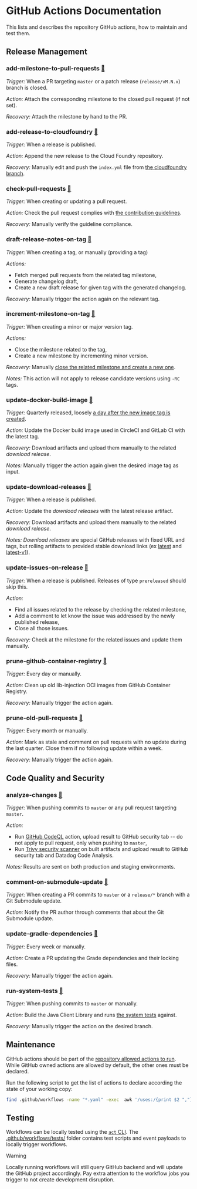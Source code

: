 # GitHub Actions Documentation

This lists and describes the repository GitHub actions, how to maintain and test them.

## Release Management

### add-milestone-to-pull-requests [🔗](add-milestone-to-pull-requests.yaml)

_Trigger:_ When a PR targeting `master` or a patch release (`release/vM.N.x`) branch is closed.

_Action:_ Attach the corresponding milestone to the closed pull request (if not set).

_Recovery:_ Attach the milestone by hand to the PR.

### add-release-to-cloudfoundry [🔗](add-release-to-cloudfoundry.yaml)

_Trigger:_ When a release is published.

_Action:_ Append the new release to the Cloud Foundry repository.

_Recovery:_ Manually edit and push the `index.yml` file from [the cloudfoundry branch](https://github.com/DataDog/dd-trace-java/tree/cloudfoundry).

### check-pull-requests [🔗](check-pull-requests.yaml)

_Trigger:_ When creating or updating a pull request.

_Action:_ Check the pull request complies with [the contribution guidelines](https://github.com/DataDog/dd-trace-java/blob/master/CONTRIBUTING.md).

_Recovery:_ Manually verify the guideline compliance.

### draft-release-notes-on-tag [🔗](draft-release-notes-on-tag.yaml)

_Trigger:_ When creating a tag, or manually (providing a tag)

_Actions:_

* Fetch merged pull requests from the related tag milestone,
* Generate changelog draft,
* Create a new draft release for given tag with the generated changelog.

_Recovery:_ Manually trigger the action again on the relevant tag.

### increment-milestone-on-tag [🔗](increment-milestone-on-tag.yaml)

_Trigger:_ When creating a minor or major version tag.

_Actions:_

* Close the milestone related to the tag,
* Create a new milestone by incrementing minor version.

_Recovery:_ Manually [close the related milestone and create a new one](https://github.com/DataDog/dd-trace-java/milestones).

_Notes:_ This action will not apply to release candidate versions using `-RC` tags.

### update-docker-build-image [🔗](update-docker-build-image.yaml)

_Trigger:_ Quarterly released, loosely [a day after the new image tag is created](https://github.com/DataDog/dd-trace-java-docker-build/blob/master/.github/workflows/docker-tag.yml).

_Action:_ Update the Docker build image used in CircleCI and GitLab CI with the latest tag.

_Recovery:_ Download artifacts and upload them manually to the related _download release_.

_Notes:_  Manually trigger the action again given the desired image tag as input.

### update-download-releases [🔗](update-download-releases.yaml)

_Trigger:_ When a release is published.

_Action:_ Update the _download releases_ with the latest release artifact.

_Recovery:_ Download artifacts and upload them manually to the related _download release_.

_Notes:_ _Download releases_ are special GitHub releases with fixed URL and tags, but rolling artifacts to provided stable download links (ex [latest](https://github.com/DataDog/dd-trace-java/releases/tag/download-latest) and [latest-v1](https://github.com/DataDog/dd-trace-java/releases/tag/download-latest-v1)).

### update-issues-on-release [🔗](update-issues-on-release.yaml)

_Trigger:_ When a release is published. Releases of type `prereleased` should skip this.

_Action:_

* Find all issues related to the release by checking the related milestone,
* Add a comment to let know the issue was addressed by the newly published release,
* Close all those issues.

_Recovery:_ Check at the milestone for the related issues and update them manually.

### prune-github-container-registry [🔗](prune-github-container-registry.yaml)

_Trigger:_ Every day or manually.

_Action:_ Clean up old lib-injection OCI images from GitHub Container Registry.

_Recovery:_ Manually trigger the action again.

### prune-old-pull-requests [🔗](prune-old-pull-requests.yaml)

_Trigger:_ Every month or manually.

_Action:_ Mark as stale and comment on pull requests with no update during the last quarter.
Close them if no following update within a week.

_Recovery:_ Manually trigger the action again.

## Code Quality and Security

### analyze-changes [🔗](analyze-changes.yaml)

_Trigger:_ When pushing commits to `master` or any pull request targeting `master`.

_Action:_

* Run [GitHub CodeQL](https://codeql.github.com/) action, upload result to GitHub security tab -- do not apply to pull request, only when pushing to `master`,
* Run [Trivy security scanner](https://github.com/aquasecurity/trivy) on built artifacts and upload result to GitHub security tab and Datadog Code Analysis.

_Notes:_ Results are sent on both production and staging environments.

### comment-on-submodule-update [🔗](comment-on-submodule-update.yaml)

_Trigger:_ When creating a PR commits to `master` or a `release/*` branch with a Git Submodule update.

_Action:_ Notify the PR author through comments that about the Git Submodule update.

### update-gradle-dependencies [🔗](update-gradle-dependencies.yaml)

_Trigger:_ Every week or manually.

_Action:_ Create a PR updating the Grade dependencies and their locking files.

_Recovery:_ Manually trigger the action again.

### run-system-tests [🔗](run-system-tests.yaml)

_Trigger:_ When pushing commits to `master` or manually.

_Action:_ Build the Java Client Library and runs [the system tests](https://github.com/DataDog/system-tests) against.

_Recovery:_ Manually trigger the action on the desired branch.


## Maintenance

GitHub actions should be part of the [repository allowed actions to run](https://github.com/DataDog/dd-trace-java/settings/actions).
While GitHub owned actions are allowed by default, the other ones must be declared.

Run the following script to get the list of actions to declare according the state of your working copy:
```bash
find .github/workflows -name "*.yaml" -exec  awk '/uses:/{print $2 ","}' {} \; | grep -vE '^(actions|github)/' | sed 's/@.*/@*/' | sort | uniq
```

## Testing

Workflows can be locally tested using the [`act` CLI](https://github.com/nektos/act/).
The [.github/workflows/tests/](./tests) folder contains test scripts and event payloads to locally trigger workflows.

> [!WARNING]
> Locally running workflows will still query GitHub backend and will update the GitHub project accordingly.
> Pay extra attention to the workflow jobs you trigger to not create development disruption.
